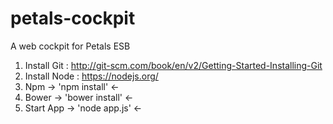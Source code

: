 # petals-cockpit
A web cockpit for Petals ESB

1) Install Git  : http://git-scm.com/book/en/v2/Getting-Started-Installing-Git
2) Install Node : https://nodejs.org/
3) Npm          ->  'npm install'    <-
4) Bower        ->  'bower install'  <-
5) Start App    ->  'node app.js'    <-